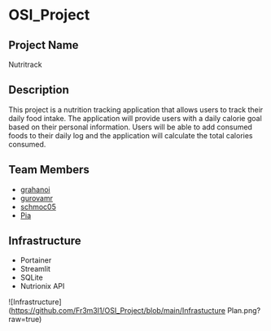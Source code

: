 # OSI_Project

## Project Name
Nutritrack

## Description
This project is a nutrition tracking application that allows users to track their daily food intake. The application will provide users with a daily calorie goal based on their personal information. Users will be able to add consumed foods to their daily log and the application will calculate the total calories consumed. 

## Team Members
- [grahanoi](https://github.com/grahanoi)
- [gurovamr](https://github.com/gurovamr)
- [schmoc05](https://github.com/Fr3m3l1)
- [Pia](https....)

## Infrastructure
- Portainer
- Streamlit
- SQLite
- Nutrionix API

![Infrastructure](https://github.com/Fr3m3l1/OSI_Project/blob/main/Infrastucture Plan.png?raw=true)
